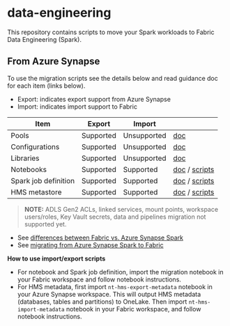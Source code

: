 # data-engineering

This repository contains scripts to move your Spark workloads to Fabric Data Engineering (Spark).

## From Azure Synapse

To use the migration scripts see the details below and read guidance doc for each item (links below).

- Export: indicates export support from Azure Synapse
- Import: indicates import support to Fabric

| Item                 | Export    | Import      |                                                                                                                                                                   |
|----------------------|-----------|-------------|-------------------------------------------------------------------------------------------------------------------------------------------------------------------|
| Pools                | Supported | Unsupported | [doc](https://review.learn.microsoft.com/en-us/fabric/data-engineering/migrate-synapse-spark-pools)                                  |
| Configurations       | Supported | Unsupported | [doc](https://review.learn.microsoft.com/en-us/fabric/data-engineering/migrate-synapse-spark-configurations)                         |
| Libraries            | Supported | Unsupported | [doc](https://review.learn.microsoft.com/en-us/fabric/data-engineering/migrate-synapse-spark-libraries)                              |
| Notebooks            | Supported | Supported   | [doc](https://review.learn.microsoft.com/en-us/fabric/data-engineering/migrate-synapse-notebooks) / [scripts](spark-notebooks/)      |
| Spark job definition | Supported | Supported   | [doc](https://review.learn.microsoft.com/en-us/fabric/data-engineering/migrate-synapse-spark-job-definition) / [scripts](spark-sjd/) |
| HMS metastore        | Supported | Supported   | [doc](https://review.learn.microsoft.com/en-us/fabric/data-engineering/migrate-synapse-hms-metadata) / [scripts](spark-catalog/hms/) |

 
> **NOTE:** ADLS Gen2 ACLs, linked services, mount points, workspace users/roles, Key Vault secrets, data and pipelines migration not supported yet. 

- See [differences between Fabric vs. Azure Synapse Spark](https://review.learn.microsoft.com/en-us/fabric/data-engineering/comparison-between-fabric-and-azure-synapse-spark)
- See [migrating from Azure Synapse Spark to Fabric](https://aka.ms/fabric-migrate-synapse-spark)

**How to use import/export scripts**

* For notebook and Spark job definition, import the migration notebook in your Fabric workspace and follow notebook instructions.
* For HMS metadata, first import `nt-hms-export-metadata` notebook in your Azure Synapse workspace. This will output HMS metadata (databases, tables and partitions) to OneLake. Then import `nt-hms-import-metadata` notebook in your Fabric workspace, and follow notebook instructions.